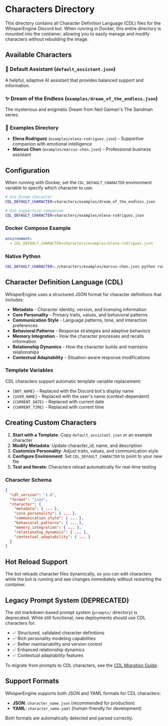 # Characters Directory

This directory contains all Character Definition Language (CDL) files for the WhisperEngine Discord bot. When running in Docker, this entire directory is mounted into the container, allowing you to easily manage and modify characters without rebuilding the image.

## Available Characters

### 🤖 **Default Assistant** (`default_assistant.json`)
A helpful, adaptive AI assistant that provides balanced support and information.

### ✨ **Dream of the Endless** (`examples/dream_of_the_endless.json`)  
The mysterious and enigmatic Dream from Neil Gaiman's The Sandman series.

### 📁 **Examples Directory**
- **Elena Rodriguez** (`examples/elena-rodriguez.json`) - Supportive companion with emotional intelligence
- **Marcus Chen** (`examples/marcus-chen.json`) - Professional business assistant

## Configuration

When running with Docker, set the `CDL_DEFAULT_CHARACTER` environment variable to specify which character to use:

```bash
# Use Dream character
CDL_DEFAULT_CHARACTER=characters/examples/dream_of_the_endless.json

# Use supportive companion
CDL_DEFAULT_CHARACTER=characters/examples/elena-rodriguez.json
```

### Docker Compose Example

```yaml
environment:
  - CDL_DEFAULT_CHARACTER=characters/examples/elena-rodriguez.json
```

### Native Python

```bash
CDL_DEFAULT_CHARACTER=./characters/examples/marcus-chen.json python run.py
```

## Character Definition Language (CDL)

WhisperEngine uses a structured JSON format for character definitions that includes:

- **Metadata** - Character identity, version, and licensing information
- **Core Personality** - Primary traits, values, and behavioral patterns  
- **Communication Style** - Language patterns, tone, and interaction preferences
- **Behavioral Patterns** - Response strategies and adaptive behaviors
- **Memory Integration** - How the character processes and recalls information
- **Relationship Dynamics** - How the character builds and maintains relationships
- **Contextual Adaptability** - Situation-aware response modifications

### Template Variables

CDL characters support automatic template variable replacement:

- `{BOT_NAME}` - Replaced with the Discord bot's display name
- `{USER_NAME}` - Replaced with the user's name (context-dependent)
- `{CURRENT_DATE}` - Replaced with current date
- `{CURRENT_TIME}` - Replaced with current time

## Creating Custom Characters

1. **Start with a Template**: Copy `default_assistant.json` or an example character
2. **Modify Metadata**: Update character_id, name, and description
3. **Customize Personality**: Adjust traits, values, and communication style
4. **Configure Environment**: Set `CDL_DEFAULT_CHARACTER` to point to your new file
5. **Test and Iterate**: Characters reload automatically for real-time testing

### Character Schema

```json
{
  "cdl_version": "1.0",
  "format": "json", 
  "character": {
    "metadata": { ... },
    "core_personality": { ... },
    "communication_style": { ... },
    "behavioral_patterns": { ... },
    "memory_integration": { ... },
    "relationship_dynamics": { ... },
    "contextual_adaptability": { ... }
  }
}
```

## Hot Reload Support

The bot reloads character files dynamically, so you can edit characters while the bot is running and see changes immediately without restarting the container.

## Legacy Prompt System (DEPRECATED)

The old markdown-based prompt system (`prompts/` directory) is deprecated. While still functional, new deployments should use CDL characters for:

- ✅ Structured, validated character definitions
- ✅ Rich personality modeling capabilities  
- ✅ Better maintainability and version control
- ✅ Enhanced relationship dynamics
- ✅ Contextual adaptability features

To migrate from prompts to CDL characters, see the [CDL Migration Guide](../docs/migration/PROMPT_TO_CDL_MIGRATION.md).

## Support Formats

WhisperEngine supports both JSON and YAML formats for CDL characters:

- **JSON**: `character_name.json` (recommended for production)
- **YAML**: `character_name.yaml` (human-friendly for development)

Both formats are automatically detected and parsed correctly.